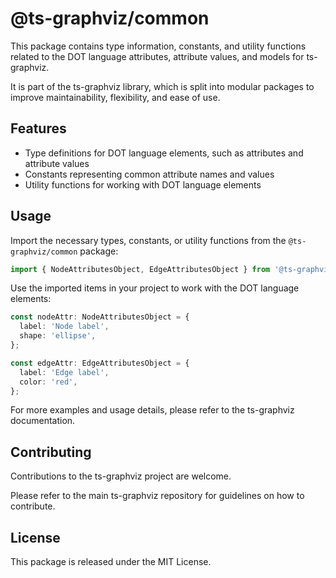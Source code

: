 # @ts-graphviz/common

This package contains type information, constants, and utility functions related to the DOT language attributes, attribute values, and models for ts-graphviz.

It is part of the ts-graphviz library, which is split into modular packages to improve maintainability, flexibility, and ease of use.

## Features

- Type definitions for DOT language elements, such as attributes and attribute values
- Constants representing common attribute names and values
- Utility functions for working with DOT language elements

## Usage

Import the necessary types, constants, or utility functions from the `@ts-graphviz/common` package:

```ts
import { NodeAttributesObject, EdgeAttributesObject } from '@ts-graphviz/common';
```

Use the imported items in your project to work with the DOT language elements:


```ts
const nodeAttr: NodeAttributesObject = {
  label: 'Node label',
  shape: 'ellipse',
};

const edgeAttr: EdgeAttributesObject = {
  label: 'Edge label',
  color: 'red',
};
```

For more examples and usage details, please refer to the ts-graphviz documentation.


## Contributing

Contributions to the ts-graphviz project are welcome.

Please refer to the main ts-graphviz repository for guidelines on how to contribute.

## License

This package is released under the MIT License.
